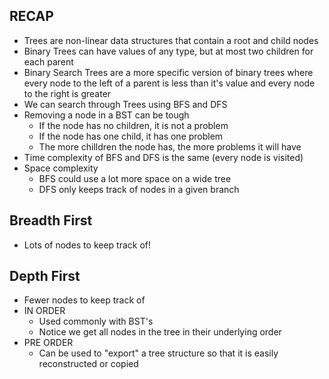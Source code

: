 ## RECAP
* Trees are non-linear data structures that contain a root and child nodes
* Binary Trees can have values of any type, but at most two children for each parent
* Binary Search Trees are a more specific version of binary trees where every node to the left of a parent is less than it's value and every node to the right is greater
* We can search through Trees using BFS and DFS
* Removing a node in a BST can be tough
  * If the node has no children, it is not a problem
  * If the node has one child, it has one problem
  * The more chilldren the node has, the more problems it will have
* Time complexity of BFS and DFS is the same (every node is visited)
* Space complexity
  * BFS could use a lot more space on a wide tree
  * DFS only keeps track of nodes in a given branch

## Breadth First
* Lots of nodes to keep track of!

## Depth First
* Fewer nodes to keep track of
* IN ORDER
  * Used commonly with BST's
  * Notice we get all nodes in the tree in their underlying order
* PRE ORDER
  * Can be used to "export" a tree structure so that it is easily reconstructed or copied